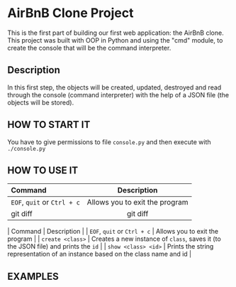 # AirBnB Clone Project
This is the first part of building our first web application: the AirBnB clone. This project was built with OOP in Python and using the "cmd" module, to create the console that will be the command interpreter.

## Description
In this first step, the objects will be created, updated, destroyed and read through the console (command interpreter) with the help of a JSON file (the objects will be stored).

## HOW TO START IT
You have to give permissions to file ```console.py``` and then execute with ```./console.py```

## HOW TO USE IT


| Command | Description |
| :---         |     :---:      |
| ```EOF```, ```quit``` or ```Ctrl + c``` | Allows you to exit the program      |
| git diff     | git diff       |

| Command | Description |
| ```EOF```, ```quit``` or ```Ctrl + c``` | Allows you to exit the program |
| ```create <class>``` |  Creates a new instance of ```class```, saves it (to the JSON file) and prints the ```id``` |
| ```show <class> <id>``` | Prints the string representation of an instance based on the class name and id |

## EXAMPLES
